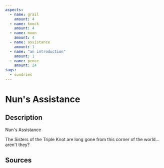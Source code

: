 ```yaml
---
aspects: 
  - name: grail
    amount: 4
  - name: knock
    amount: 4
  - name: moon
    amount: 4
  - name: assistance
    amount: 1
  - name: "an introduction"
    amount: 1
  - name: pence
    amount: 24
tags:
  - sundries
---
```

# Nun's Assistance
## Description
Nun's Assistance

The Sisters of the Triple Knot are long gone from this corner of the world... aren't they?
## Sources

